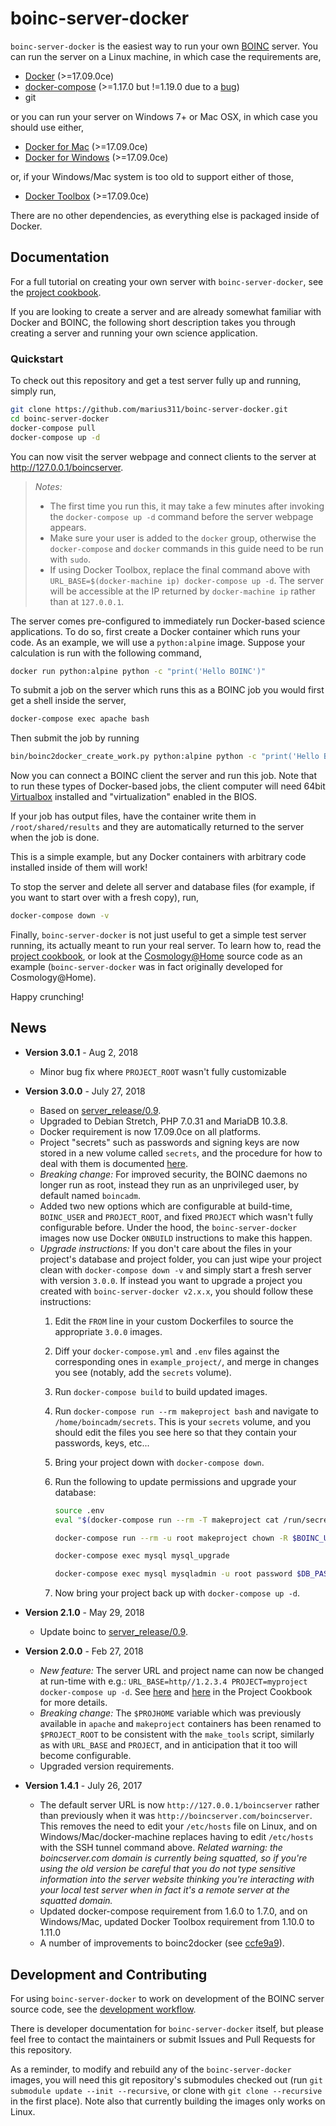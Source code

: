
# boinc-server-docker

`boinc-server-docker` is the easiest way to run your own [BOINC](http://boinc.berkeley.edu/) server. You can run the server on a Linux machine, in which case the requirements are, 

* [Docker](https://docs.docker.com/engine/installation/) (>=17.09.0ce)
* [docker-compose](https://docs.docker.com/compose/install/) (>=1.17.0 but !=1.19.0 due to a [bug](https://github.com/docker/docker-py/issues/1841))
* git

or you can run your server on Windows 7+ or Mac OSX, in which case you should use either,

* [Docker for Mac](https://docs.docker.com/docker-for-mac/install/#download-docker-for-) (>=17.09.0ce)
* [Docker for Windows](https://docs.docker.com/docker-for-windows/install/) (>=17.09.0ce)

or, if your Windows/Mac system is too old to support either of those,

* [Docker Toolbox](https://docs.docker.com/toolbox/overview) (>=17.09.0ce)

There are no other dependencies, as everything else is packaged inside of Docker. 


## Documentation

For a full tutorial on creating your own server with `boinc-server-docker`, see the [project cookbook](https://github.com/marius311/boinc-server-docker/blob/master/docs/cookbook.md). 

If you are looking to create a server and are already somewhat familiar with Docker and BOINC, the following short description takes you through creating a server and running your own science application. 

### Quickstart

To check out this repository and get a test server fully up and running, simply run,
```bash
git clone https://github.com/marius311/boinc-server-docker.git
cd boinc-server-docker
docker-compose pull
docker-compose up -d
```

You can now visit the server webpage and connect clients to the server at http://127.0.0.1/boincserver. 

> *Notes:* 
> * The first time you run this, it may take a few minutes after invoking the `docker-compose up -d` command before the server webpage appears. 
> * Make sure your user is added to the `docker` group, otherwise the `docker-compose` and `docker` commands in this guide need to be run with `sudo`. 
> * If using Docker Toolbox, replace the final command above with `URL_BASE=$(docker-machine ip) docker-compose up -d`. The server will be accessible at the IP returned by `docker-machine ip` rather than at `127.0.0.1`.

The server comes pre-configured to immediately run Docker-based science applications. To do so, first create a Docker container which runs your code. As an example, we will use a `python:alpine` image. Suppose your calculation is run with the following command,

```bash
docker run python:alpine python -c "print('Hello BOINC')"
```

To submit a job on the server which runs this as a BOINC job you would first get a shell inside the server,

```bash
docker-compose exec apache bash
```

Then submit the job by running 

```bash
bin/boinc2docker_create_work.py python:alpine python -c "print('Hello BOINC')"
```

Now you can connect a BOINC client the server and run this job. Note that to run these types of Docker-based jobs, the client computer will need 64bit [Virtualbox](https://www.virtualbox.org/wiki/Downloads) installed and "virtualization" enabled in the BIOS. 

If your job has output files, have the container write them in `/root/shared/results` and they are automatically returned to the server when the job is done. 

This is a simple example, but any Docker containers with arbitrary code installed inside of them will work! 

To stop the server and delete all server and database files (for example, if you want to start over with a fresh copy), run,

```bash
docker-compose down -v
```


Finally, `boinc-server-docker` is not just useful to get a simple test server running, its actually meant to run your real server. To learn how to, read the [project cookbook](https://github.com/marius311/boinc-server-docker/blob/master/docs/cookbook.md), or look at the [Cosmology@Home](https://www.github.com/marius311/cosmohome) source code as an example (`boinc-server-docker` was in fact originally developed for Cosmology@Home). 

Happy crunching! 


## News

* **Version 3.0.1** - Aug 2, 2018
    * Minor bug fix where `PROJECT_ROOT` wasn't fully customizable
* **Version 3.0.0** - July 27, 2018
    * Based on [server_release/0.9](https://github.com/BOINC/boinc/releases/tag/server_release%2F0.9).
    * Upgraded to Debian Stretch, PHP 7.0.31 and MariaDB 10.3.8. 
    * Docker requirement is now 17.09.0ce on all platforms.  
    * Project "secrets" such as passwords and signing keys are now stored in a new volume called `secrets`, and the procedure for how to deal with them is documented [here](docs/cookbook.md#managing-secrets). 
    * *Breaking change:* For improved security, the BOINC daemons no longer run as root, instead they run as an unprivileged user, by default named `boincadm`. 
    * Added two new options which are configurable at build-time, `BOINC_USER` and `PROJECT_ROOT`, and fixed `PROJECT` which wasn't fully configurable before. Under the hood, the `boinc-server-docker` images now use Docker `ONBUILD` instructions to make this happen.     
    * *Upgrade instructions:* If you don't care about the files in your project's database and project folder, you can just wipe your project clean with `docker-compose down -v` and simply start a fresh server with version `3.0.0`. If instead you want to upgrade a project you created with `boinc-server-docker v2.x.x`, you should follow these instructions:
        1) Edit the `FROM` line in your custom Dockerfiles to source the appropriate `3.0.0` images.
        2) Diff your `docker-compose.yml` and `.env` files against the corresponding ones in `example_project/`, and merge in changes you see (notably, add the `secrets` volume). 
        3) Run `docker-compose build` to build updated images. 
        3) Run `docker-compose run --rm makeproject bash` and navigate to `/home/boincadm/secrets`. This is your `secrets` volume, and you should edit the files you see here so that they contain your passwords, keys, etc... 
        4) Bring your project down with `docker-compose down`.
        5) Run the following to update permissions and upgrade your database: 

              ```bash
              source .env
              eval "$(docker-compose run --rm -T makeproject cat /run/secrets/secrets.env)"
              
              docker-compose run --rm -u root makeproject chown -R $BOINC_USER:$BOINC_USER $PROJECT_ROOT.dst

              docker-compose exec mysql mysql_upgrade

              docker-compose exec mysql mysqladmin -u root password $DB_PASSWD
              ```
        6) Now bring your project back up with `docker-compose up -d`.

* **Version 2.1.0** - May 29, 2018
    * Update boinc to [server_release/0.9](https://github.com/BOINC/boinc/releases/tag/server_release%2F0.9).
* **Version 2.0.0** - Feb 27, 2018
    * *New feature:* The server URL and project name can now be changed at run-time with e.g.: `URL_BASE=http//1.2.3.4 PROJECT=myproject docker-compose up -d`. See [here](docs/cookbook.md#server-url) and [here](docs/cookbook.md#custom-configuration-variables) in the Project Cookbook for more details.
    * *Breaking change:* The `$PROJHOME` variable which was previously available in `apache` and `makeproject` containers has been renamed to `$PROJECT_ROOT` to be consistent with the `make_tools` script, similarly as with `URL_BASE` and `PROJECT`, and in anticipation that it too will become configurable.
    * Upgraded version requirements.
* **Version 1.4.1** - July 26, 2017
    * The default server URL is now `http://127.0.0.1/boincserver` rather than previously when it was `http://boincserver.com/boincserver`. This removes the need to edit your `/etc/hosts` file on Linux, and on Windows/Mac/docker-machine replaces having to edit `/etc/hosts` with the SSH tunnel command above. *Related warning: the boincserver.com domain is currently being squatted, so if you're using the old version be careful that you do not type sensitive information into the server website thinking you're interacting with your local test server when in fact it's a remote server at the squatted domain.*
    * Updated docker-compose requirement from 1.6.0 to 1.7.0, and on Windows/Mac, updated Docker Toolbox requirement from 1.10.0 to 1.11.0
    * A number of improvements to boinc2docker (see [ccfe9a9](https://github.com/marius311/boinc-server-docker/commit/ccfe9a9704b9282f528565c74e07ee3be698aa0d)).


## Development and Contributing

For using `boinc-server-docker` to work on development of the BOINC server source code, see the [development workflow](docs/dev-workflow.md). 

There is developer documentation for `boinc-server-docker` itself, but please feel free to contact the maintainers or submit Issues and Pull Requests for this repository. 

As a reminder, to modify and rebuild any of the `boinc-server-docker` images, you will need this git repository's submodules checked out (run `git submodule update --init --recursive`, or clone with `git clone --recursive` in the first place). Note also that currently building the images only works on Linux. 
